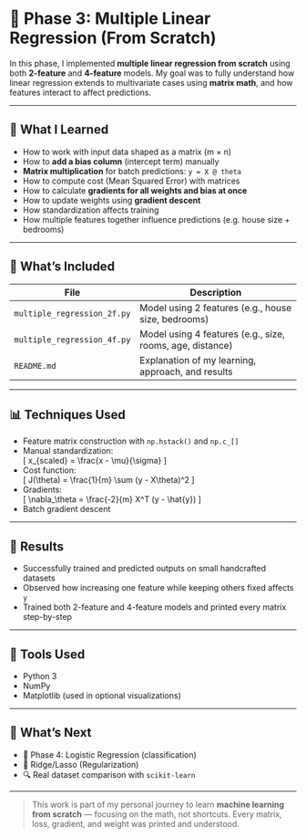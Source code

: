# 📘 Phase 3: Multiple Linear Regression (From Scratch)

In this phase, I implemented **multiple linear regression from scratch** using both **2-feature** and **4-feature** models. My goal was to fully understand how linear regression extends to multivariate cases using **matrix math**, and how features interact to affect predictions.

---

## 🧠 What I Learned

- How to work with input data shaped as a matrix (m × n)
- How to **add a bias column** (intercept term) manually
- **Matrix multiplication** for batch predictions: `y = X @ theta`
- How to compute cost (Mean Squared Error) with matrices
- How to calculate **gradients for all weights and bias at once**
- How to update weights using **gradient descent**
- How standardization affects training
- How multiple features together influence predictions (e.g. house size + bedrooms)

---

## 📂 What’s Included

| File | Description |
|------|-------------|
| `multiple_regression_2f.py` | Model using 2 features (e.g., house size, bedrooms) |
| `multiple_regression_4f.py` | Model using 4 features (e.g., size, rooms, age, distance) |
| `README.md` | Explanation of my learning, approach, and results |

---

## 📊 Techniques Used

- Feature matrix construction with `np.hstack()` and `np.c_[]`
- Manual standardization:  
  \[
  x_{scaled} = \frac{x - \mu}{\sigma}
  \]
- Cost function:  
  \[
  J(\theta) = \frac{1}{m} \sum (y - X\theta)^2
  \]
- Gradients:  
  \[
  \nabla_\theta = \frac{-2}{m} X^T (y - \hat{y})
  \]
- Batch gradient descent

---

## 🧪 Results

- Successfully trained and predicted outputs on small handcrafted datasets
- Observed how increasing one feature while keeping others fixed affects `y`
- Trained both 2-feature and 4-feature models and printed every matrix step-by-step

---

## 🧰 Tools Used

- Python 3
- NumPy
- Matplotlib (used in optional visualizations)

---

## 🚀 What’s Next

- 📌 Phase 4: Logistic Regression (classification)
- 🧮 Ridge/Lasso (Regularization)
- 🔍 Real dataset comparison with `scikit-learn`

---

> This work is part of my personal journey to learn **machine learning from scratch** — focusing on the math, not shortcuts. Every matrix, loss, gradient, and weight was printed and understood.
